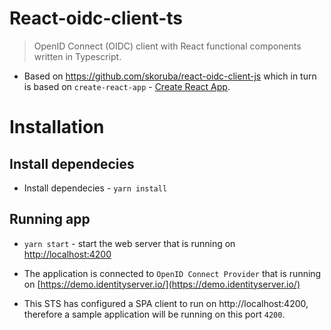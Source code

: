 # React-oidc-client-ts

> OpenID Connect (OIDC) client with React functional components written in Typescript.

- Based on https://github.com/skoruba/react-oidc-client-js  which in turn is based on `create-react-app` - [Create React App](https://github.com/facebook/create-react-app).

# Installation

## Install dependecies

- Install dependecies - `yarn install`

## Running app

- `yarn start` - start the web server that is running on [http://localhost:4200](http://localhost:4200)

- The application is connected to `OpenID Connect Provider` that is running on [https://demo.identityserver.io/](https://demo.identityserver.io/)
- This STS has configured a SPA client to run on http://localhost:4200, therefore a sample application will be running on this port `4200`.
